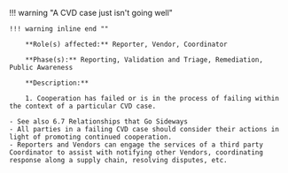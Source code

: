 !!! warning "A CVD case just isn't going well"

    !!! warning inline end ""

        **Role(s) affected:** Reporter, Vendor, Coordinator

        **Phase(s):** Reporting, Validation and Triage, Remediation, Public Awareness

        **Description:**

        1. Cooperation has failed or is in the process of failing within the context of a particular CVD case.
        
    - See also 6.7 Relationships that Go Sideways
    - All parties in a failing CVD case should consider their actions in light of promoting continued cooperation.
    - Reporters and Vendors can engage the services of a third party Coordinator to assist with notifying other Vendors, coordinating response along a supply chain, resolving disputes, etc.

